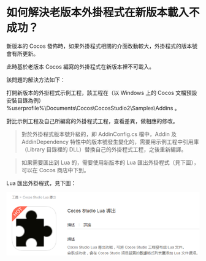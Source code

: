 # **如何解決老版本外掛程式在新版本載入不成功？** #

新版本的 Cocos 發佈時，如果外掛程式相關的介面改動較大，外掛程式的版本號會有所更新。

此時基於老版本 Cocos 編寫的外掛程式在新版本裡不可載入。

該問題的解決方法如下：

打開新版本的外掛程式示例工程，該工程在（以 Windows 上的 Cocos 文檔預設安裝目錄為例） %userprofile%\Documents\Cocos\CocosStudio2\Samples\Addins 。

對比示例工程及自己所編寫的外掛程式工程，查看差異，做相應的修改。

> 對於外掛程式版本號升級的，即 AddinConfig.cs 檔中，Addin 及 AddinDependency 特性中的版本號發生變化的，需要用示例工程中引用庫（Library 目錄裡的 DLL）替換自己的外掛程式工程，之後重新編譯。

> 如果需要匯出到 Lua 的，需要使用新版本的 Lua 匯出外掛程式（見下圖），可以在 Cocos 商店中下到。


Lua 匯出外掛程式，見下圖：

   ![image](res_tw/image001.png) 
